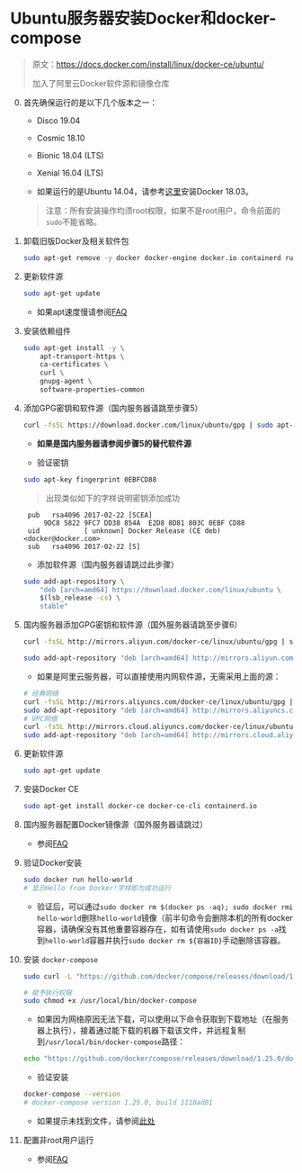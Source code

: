# Ubuntu服务器安装Docker和docker-compose

> 原文：https://docs.docker.com/install/linux/docker-ce/ubuntu/
> 
> 加入了阿里云Docker软件源和镜像仓库

0. 首先确保运行的是以下几个版本之一：

    - Disco 19.04

    - Cosmic 18.10

    - Bionic 18.04 (LTS)

    - Xenial 16.04 (LTS)

    - 如果运行的是Ubuntu 14.04，请参考[这里](https://docs.docker.com/v18.03/install/linux/docker-ce/ubuntu/)安装Docker 18.03。

    > 注意：所有安装操作均须root权限，如果不是root用户，命令前面的`sudo`不能省略。

1. 卸载旧版Docker及相关软件包

    ```bash
    sudo apt-get remove -y docker docker-engine docker.io containerd runc
    ```

2. 更新软件源

    ```bash
    sudo apt-get update
    ```

    - 如果apt速度慢请参阅[FAQ](./faq.md#安装依赖组件超时或速度慢)

3. 安装依赖组件

    ```bash
    sudo apt-get install -y \
        apt-transport-https \
        ca-certificates \
        curl \
        gnupg-agent \
        software-properties-common
    ```

4. 添加GPG密钥和软件源（国内服务器请跳至步骤5）

    ```bash
    curl -fsSL https://download.docker.com/linux/ubuntu/gpg | sudo apt-key add -
    ```
    - **如果是国内服务器请参阅步骤5的替代软件源**

    - 验证密钥

    ```bash
    sudo apt-key fingerprint 0EBFCD88
    ```

    > 出现类似如下的字样说明密钥添加成功

        pub   rsa4096 2017-02-22 [SCEA]
            9DC8 5822 9FC7 DD38 854A  E2D8 8D81 803C 0EBF CD88
        uid           [ unknown] Docker Release (CE deb) <docker@docker.com>
        sub   rsa4096 2017-02-22 [S]

    - 添加软件源（国内服务器请跳过此步骤）

    ```bash
    sudo add-apt-repository \
        "deb [arch=amd64] https://download.docker.com/linux/ubuntu \
        $(lsb_release -cs) \
        stable"
    ```

5. 国内服务器添加GPG密钥和软件源（国外服务器请跳至步骤6）

    ```bash
    curl -fsSL http://mirrors.aliyun.com/docker-ce/linux/ubuntu/gpg | sudo apt-key add -

    sudo add-apt-repository "deb [arch=amd64] http://mirrors.aliyun.com/docker-ce/linux/ubuntu $(lsb_release -cs) stable"
    ```

    - 如果是阿里云服务器，可以直接使用内网软件源，无需采用上面的源：

    ```bash
    # 经典网络
    curl -fsSL http://mirrors.aliyuncs.com/docker-ce/linux/ubuntu/gpg | sudo apt-key add -
    sudo add-apt-repository "deb [arch=amd64] http://mirrors.aliyuncs.com/docker-ce/linux/ubuntu $(lsb_release -cs) stable"
    # VPC网络
    curl -fsSL http://mirrors.cloud.aliyuncs.com/docker-ce/linux/ubuntu/gpg | sudo apt-key add -
    sudo add-apt-repository "deb [arch=amd64] http://mirrors.cloud.aliyuncs.com/docker-ce/linux/ubuntu $(lsb_release -cs) stable"
    ```

6. 更新软件源

    ```bash
    sudo apt-get update
    ```

7. 安装Docker CE

    ```bash
    sudo apt-get install docker-ce docker-ce-cli containerd.io
    ```

8. 国内服务器配置Docker镜像源（国外服务器请跳过）

    - 参阅[FAQ](./faq.md#国内服务器配置阿里云Docker镜像仓库)

9. 验证Docker安装

    ```bash
    sudo docker run hello-world
    # 显示Hello from Docker!字样即为成功运行
    ```

    - 验证后，可以通过`sudo docker rm $(docker ps -aq); sudo docker rmi hello-world`删除`hello-world`镜像（前半句命令会删除本机的所有docker容器，请确保没有其他重要容器存在，如有请使用`sudo docker ps -a`找到`hello-world`容器并执行`sudo docker rm ${容器ID}`手动删除该容器。

10. 安装 `docker-compose`

    ```bash
    sudo curl -L "https://github.com/docker/compose/releases/download/1.25.0/docker-compose-$(uname -s)-$(uname -m)" -o /usr/local/bin/docker-compose

    # 赋予执行权限
    sudo chmod +x /usr/local/bin/docker-compose
    ```

    - 如果因为网络原因无法下载，可以使用以下命令获取到下载地址（在服务器上执行），接着通过能下载的机器下载该文件，并远程复制到`/usr/local/bin/docker-compose`路径：

    ```bash
    echo "https://github.com/docker/compose/releases/download/1.25.0/docker-compose-$(uname -s)-$(uname -m)"
    ```

    - 验证安装

    ```bash
    docker-compose --version
    # docker-compose version 1.25.0, build 1110ad01
    ```

    - 如果提示未找到文件，请参阅[此处](./cannot-find-docker-compose.md)

11. 配置非root用户运行

    - 参阅[FAQ](./faq.md#配置非root用户运行)
